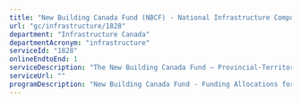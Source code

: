 ```yaml
---
title: "New Building Canada Fund (NBCF) - National Infrastructure Component (NIC)"
url: "gc/infrastructure/1828"
department: "Infrastructure Canada"
departmentAcronym: "infrastructure"
serviceId: "1828"
onlineEndtoEnd: 1
serviceDescription: "The New Building Canada Fund – Provincial-Territorial Infrastructure Component – National and Regional Projects provides funding to support infrastructure projects of national and regional significance that contribute to economic growth, a clean environment and stronger communities."
serviceUrl: ""
programDescription: "New Building Canada Fund - Funding Allocations for Provinces and Territories"
---
```

